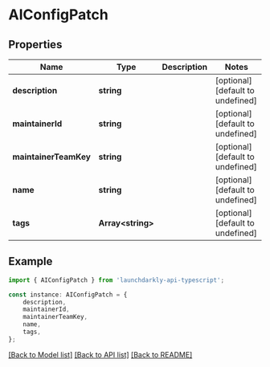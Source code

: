 # AIConfigPatch


## Properties

Name | Type | Description | Notes
------------ | ------------- | ------------- | -------------
**description** | **string** |  | [optional] [default to undefined]
**maintainerId** | **string** |  | [optional] [default to undefined]
**maintainerTeamKey** | **string** |  | [optional] [default to undefined]
**name** | **string** |  | [optional] [default to undefined]
**tags** | **Array&lt;string&gt;** |  | [optional] [default to undefined]

## Example

```typescript
import { AIConfigPatch } from 'launchdarkly-api-typescript';

const instance: AIConfigPatch = {
    description,
    maintainerId,
    maintainerTeamKey,
    name,
    tags,
};
```

[[Back to Model list]](../README.md#documentation-for-models) [[Back to API list]](../README.md#documentation-for-api-endpoints) [[Back to README]](../README.md)
